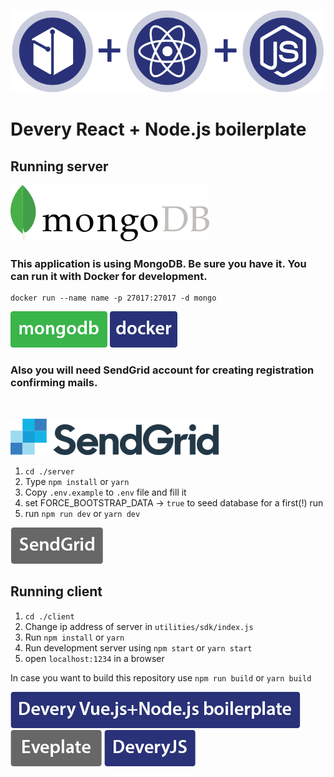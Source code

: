 <p align="left">
<img src="img/react_node.png">
</img>
</p>


# Devery React + Node.js boilerplate

## Running server

<p align="left">
<img src="img/mongo.png">
</img>
</p>


### This application is using MongoDB. Be sure you have it. You can run it with Docker for development.
```
docker run --name name -p 27017:27017 -d mongo
```
<span><a href="https://www.mongodb.com/cloud/atlas/lp/general/try?utm_source=google&utm_campaign=gs_emea_ukraine_search_brand_atlas_desktop&utm_term=mongodb&utm_medium=cpc_paid_search&utm_ad=e&gclid=CjwKCAjwvOHzBRBoEiwA48i6Ait4K8tfTrSdMXKEWiMDrgCtG5FQe-yytqNk-rx2ddQerJQjWojU6xoCbiUQAvD_BwE"><img src="img/mButton.png"></a></span>
<span><a href="https://www.docker.com/"><img src="img/docker.png"></a></span>

### Also you will need SendGrid account for creating registration confirming mails.
</br>
<p align="left">
<img src="img/sendGrid.png">
</img>
</p>

1) `cd ./server`
2) Type `npm install` or `yarn`
3) Copy `.env.example` to `.env` file and fill it
4) set FORCE_BOOTSTRAP_DATA -> `true` to seed database for a first(!) run
5) run `npm run dev` or `yarn dev`

<span><a href="https://sendgrid.com/marketing/sendgrid-services-cro/?extProvId=5&extPu=49397-gaw&extLi=164417502&sem_adg=8807286342&extCr=8807286342-321630592685&extSi=&extTg=&keyword=sendgrid&extAP=&extMT=e&utm_medium=cpc&utm_source=google&gclid=CjwKCAjwvOHzBRBoEiwA48i6AkZumm0cFLBE2AVO1J-9SrakxB6whSVjb1e4KS0J_LpnCL-_0U-rhBoCzxkQAvD_BwE"><img src="img/SG_button.png"></a></span>


## Running client

1) `cd ./client`
2) Change ip address of server in `utilities/sdk/index.js`
3) Run `npm install` or `yarn`
4) Run development server using `npm start` or `yarn start`
5) open `localhost:1234` in a browser

In case you want to build this repository use `npm run build` or `yarn build`

<span><a href="https://github.com/devery/node_boilerplate"><img src="img/vrBoilerplate.png"></a></span>
<span><a href="https://github.com/devery/eveplateButton"><img src="img/EveplateBUTTON.png"></a></span>
<span><a href="https://github.com/devery/deveryjs"><img src="img/jsButton.png"></a></span>
